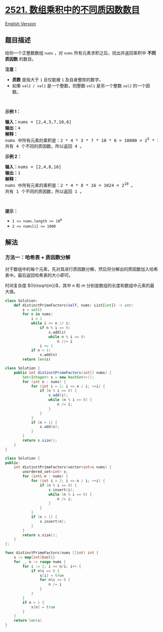 # [2521. 数组乘积中的不同质因数数目](https://leetcode.cn/problems/distinct-prime-factors-of-product-of-array)

[English Version](/solution/2500-2599/2521.Distinct%20Prime%20Factors%20of%20Product%20of%20Array/README_EN.md)

<!-- tags:数组,哈希表,数学,数论 -->

## 题目描述

<!-- 这里写题目描述 -->

<p>给你一个正整数数组 <code>nums</code> ，对 <code>nums</code> 所有元素求积之后，找出并返回乘积中 <strong>不同质因数</strong> 的数目。</p>

<p><strong>注意：</strong></p>

<ul>
	<li><strong>质数</strong> 是指大于 <code>1</code> 且仅能被 <code>1</code> 及自身整除的数字。</li>
	<li>如果 <code>val2 / val1</code> 是一个整数，则整数 <code>val1</code> 是另一个整数 <code>val2</code> 的一个因数。</li>
</ul>

<p>&nbsp;</p>

<p><strong>示例 1：</strong></p>

<pre><strong>输入：</strong>nums = [2,4,3,7,10,6]
<strong>输出：</strong>4
<strong>解释：</strong>
nums 中所有元素的乘积是：2 * 4 * 3 * 7 * 10 * 6 = 10080 = 2<sup>5</sup> * 3<sup>2</sup> * 5 * 7 。
共有 4 个不同的质因数，所以返回 4 。
</pre>

<p><strong>示例 2：</strong></p>

<pre><strong>输入：</strong>nums = [2,4,8,16]
<strong>输出：</strong>1
<strong>解释：</strong>
nums 中所有元素的乘积是：2 * 4 * 8 * 16 = 1024 = 2<sup>10</sup> 。
共有 1 个不同的质因数，所以返回 1 。</pre>

<p>&nbsp;</p>

<p><strong>提示：</strong></p>

<ul>
	<li><code>1 &lt;= nums.length &lt;= 10<sup>4</sup></code></li>
	<li><code>2 &lt;= nums[i] &lt;= 1000</code></li>
</ul>

## 解法

### 方法一：哈希表 + 质因数分解

对于数组中的每个元素，先对其进行质因数分解，然后将分解出的质因数加入哈希表中。最后返回哈希表的大小即可。

时间复杂度 $O(n\sqrt{m})$，其中 $n$ 和 $m$ 分别是数组的长度和数组中元素的最大值。

<!-- tabs:start -->

```python
class Solution:
    def distinctPrimeFactors(self, nums: List[int]) -> int:
        s = set()
        for n in nums:
            i = 2
            while i <= n // i:
                if n % i == 0:
                    s.add(i)
                    while n % i == 0:
                        n //= i
                i += 1
            if n > 1:
                s.add(n)
        return len(s)
```

```java
class Solution {
    public int distinctPrimeFactors(int[] nums) {
        Set<Integer> s = new HashSet<>();
        for (int n : nums) {
            for (int i = 2; i <= n / i; ++i) {
                if (n % i == 0) {
                    s.add(i);
                    while (n % i == 0) {
                        n /= i;
                    }
                }
            }
            if (n > 1) {
                s.add(n);
            }
        }
        return s.size();
    }
}
```

```cpp
class Solution {
public:
    int distinctPrimeFactors(vector<int>& nums) {
        unordered_set<int> s;
        for (int& n : nums) {
            for (int i = 2; i <= n / i; ++i) {
                if (n % i == 0) {
                    s.insert(i);
                    while (n % i == 0) {
                        n /= i;
                    }
                }
            }
            if (n > 1) {
                s.insert(n);
            }
        }
        return s.size();
    }
};
```

```go
func distinctPrimeFactors(nums []int) int {
	s := map[int]bool{}
	for _, n := range nums {
		for i := 2; i <= n/i; i++ {
			if n%i == 0 {
				s[i] = true
				for n%i == 0 {
					n /= i
				}
			}
		}
		if n > 1 {
			s[n] = true
		}
	}
	return len(s)
}
```

<!-- tabs:end -->

<!-- end -->
